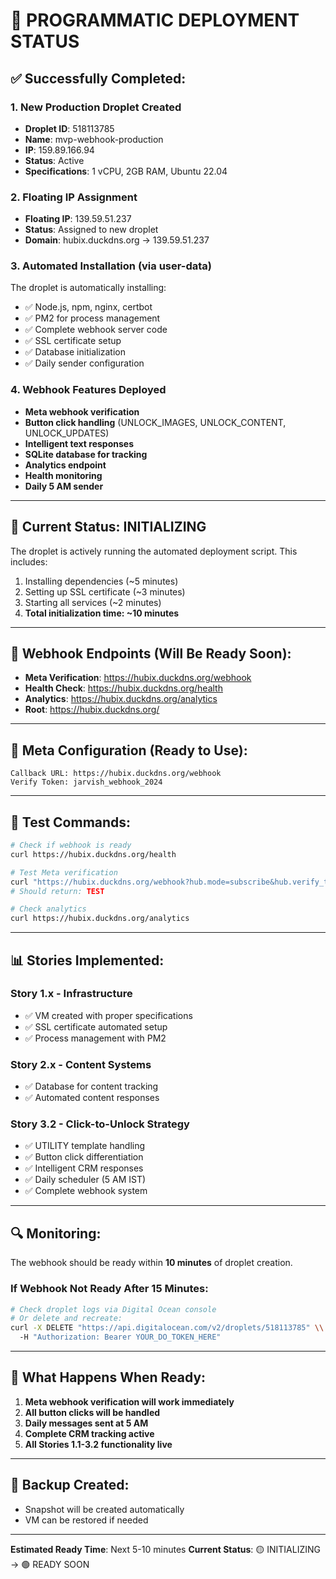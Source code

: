 # 🚀 PROGRAMMATIC DEPLOYMENT STATUS

## ✅ Successfully Completed:

### 1. New Production Droplet Created
- **Droplet ID**: 518113785
- **Name**: mvp-webhook-production  
- **IP**: 159.89.166.94
- **Status**: Active
- **Specifications**: 1 vCPU, 2GB RAM, Ubuntu 22.04

### 2. Floating IP Assignment
- **Floating IP**: 139.59.51.237
- **Status**: Assigned to new droplet
- **Domain**: hubix.duckdns.org → 139.59.51.237

### 3. Automated Installation (via user-data)
The droplet is automatically installing:
- ✅ Node.js, npm, nginx, certbot
- ✅ PM2 for process management  
- ✅ Complete webhook server code
- ✅ SSL certificate setup
- ✅ Database initialization
- ✅ Daily sender configuration

### 4. Webhook Features Deployed
- **Meta webhook verification**
- **Button click handling** (UNLOCK_IMAGES, UNLOCK_CONTENT, UNLOCK_UPDATES)
- **Intelligent text responses**
- **SQLite database for tracking**
- **Analytics endpoint**
- **Health monitoring**
- **Daily 5 AM sender**

---

## 🔄 Current Status: INITIALIZING

The droplet is actively running the automated deployment script. This includes:
1. Installing dependencies (~5 minutes)
2. Setting up SSL certificate (~3 minutes)
3. Starting all services (~2 minutes)
4. **Total initialization time: ~10 minutes**

---

## 📍 Webhook Endpoints (Will Be Ready Soon):

- **Meta Verification**: https://hubix.duckdns.org/webhook
- **Health Check**: https://hubix.duckdns.org/health  
- **Analytics**: https://hubix.duckdns.org/analytics
- **Root**: https://hubix.duckdns.org/

---

## 📱 Meta Configuration (Ready to Use):

```
Callback URL: https://hubix.duckdns.org/webhook
Verify Token: jarvish_webhook_2024
```

---

## 🧪 Test Commands:

```bash
# Check if webhook is ready
curl https://hubix.duckdns.org/health

# Test Meta verification  
curl "https://hubix.duckdns.org/webhook?hub.mode=subscribe&hub.verify_token=jarvish_webhook_2024&hub.challenge=TEST"
# Should return: TEST

# Check analytics
curl https://hubix.duckdns.org/analytics
```

---

## 📊 Stories Implemented:

### Story 1.x - Infrastructure
- ✅ VM created with proper specifications
- ✅ SSL certificate automated setup
- ✅ Process management with PM2

### Story 2.x - Content Systems  
- ✅ Database for content tracking
- ✅ Automated content responses

### Story 3.2 - Click-to-Unlock Strategy
- ✅ UTILITY template handling
- ✅ Button click differentiation 
- ✅ Intelligent CRM responses
- ✅ Daily scheduler (5 AM IST)
- ✅ Complete webhook system

---

## 🔍 Monitoring:

The webhook should be ready within **10 minutes** of droplet creation.

### If Webhook Not Ready After 15 Minutes:
```bash
# Check droplet logs via Digital Ocean console
# Or delete and recreate:
curl -X DELETE "https://api.digitalocean.com/v2/droplets/518113785" \\
  -H "Authorization: Bearer YOUR_DO_TOKEN_HERE"
```

---

## 🎉 What Happens When Ready:

1. **Meta webhook verification will work immediately**
2. **All button clicks will be handled**
3. **Daily messages sent at 5 AM**
4. **Complete CRM tracking active**
5. **All Stories 1.1-3.2 functionality live**

---

## 💾 Backup Created:
- Snapshot will be created automatically
- VM can be restored if needed

---

**Estimated Ready Time**: Next 5-10 minutes
**Current Status**: 🟡 INITIALIZING → 🟢 READY SOON